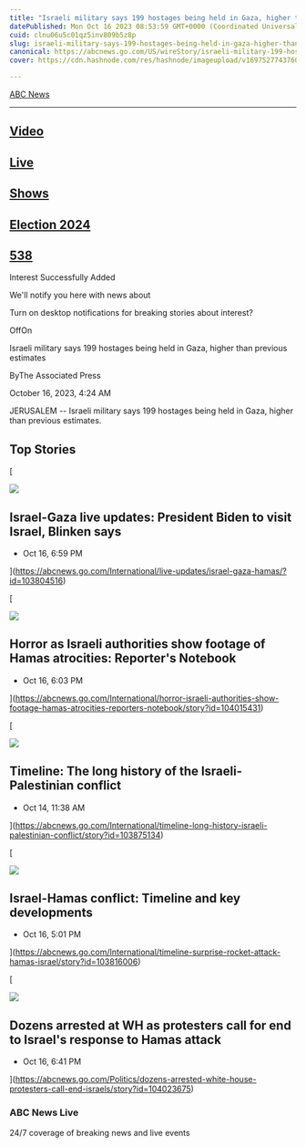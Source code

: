 ```yaml
---
title: "Israeli military says 199 hostages being held in Gaza, higher than previous estimates"
datePublished: Mon Oct 16 2023 08:53:59 GMT+0000 (Coordinated Universal Time)
cuid: clnu06u5c01qz5inv809b5z8p
slug: israeli-military-says-199-hostages-being-held-in-gaza-higher-than-previous-estimates
canonical: https://abcnews.go.com/US/wireStory/israeli-military-199-hostages-held-gaza-higher-previous-104004144
cover: https://cdn.hashnode.com/res/hashnode/imageupload/v1697527743760/e8c3017f-23b8-4513-a769-0b2c921bc713.jpeg

---
```


[ABC News](https://abcnews.go.com/)


---------------------------------------

[](https://abcnews.go.com/Video)

[Video](https://abcnews.go.com/Video)
-------------------------------------

[](https://abcnews.go.com/Live)

[Live](https://abcnews.go.com/Live)
-----------------------------------

[](https://abcnews.go.com/US/wireStory/israeli-military-199-hostages-held-gaza-higher-previous-104004144#)

[Shows](https://abcnews.go.com/US/wireStory/israeli-military-199-hostages-held-gaza-higher-previous-104004144#)
---------------------------------------------------------------------------------------------------------------

[](https://abcnews.go.com/elections)

[Election 2024](https://abcnews.go.com/elections)
-------------------------------------------------

[](https://abcnews.go.com/538)

[538](https://abcnews.go.com/538)
---------------------------------

[](https://abcnews.go.com/US/wireStory/israeli-military-199-hostages-held-gaza-higher-previous-104004144#)

Interest Successfully Added

We'll notify you here with news about

Turn on desktop notifications for breaking stories about interest?

OffOn

Israeli military says 199 hostages being held in Gaza, higher than previous estimates

ByThe Associated Press

October 16, 2023, 4:24 AM

JERUSALEM -- Israeli military says 199 hostages being held in Gaza, higher than previous estimates.

Top Stories
-----------

[

![](https://cdn.hashnode.com/res/hashnode/imageupload/v1697527742929/8c4a2f8a-6043-41d4-b8e9-63f07f6242ee.jpeg)

Israel-Gaza live updates: President Biden to visit Israel, Blinken says
-----------------------------------------------------------------------

*   Oct 16, 6:59 PM
    





](https://abcnews.go.com/International/live-updates/israel-gaza-hamas/?id=103804516)

[

![](https://cdn.hashnode.com/res/hashnode/imageupload/v1697527743127/d675f19f-1844-4345-b6a7-70eeaaad0434.jpeg)

Horror as Israeli authorities show footage of Hamas atrocities: Reporter's Notebook
-----------------------------------------------------------------------------------

*   Oct 16, 6:03 PM
    





](https://abcnews.go.com/International/horror-israeli-authorities-show-footage-hamas-atrocities-reporters-notebook/story?id=104015431)

[

![](https://cdn.hashnode.com/res/hashnode/imageupload/v1697527743265/e5b655f8-1864-4856-bf3d-b6d2236bef78.jpeg)

Timeline: The long history of the Israeli-Palestinian conflict
--------------------------------------------------------------

*   Oct 14, 11:38 AM
    





](https://abcnews.go.com/International/timeline-long-history-israeli-palestinian-conflict/story?id=103875134)

[

![](https://cdn.hashnode.com/res/hashnode/imageupload/v1697527743467/7588e59f-a6f9-4274-9e4f-ff090bce1b76.jpeg)

Israel-Hamas conflict: Timeline and key developments
----------------------------------------------------

*   Oct 16, 5:01 PM
    





](https://abcnews.go.com/International/timeline-surprise-rocket-attack-hamas-israel/story?id=103816006)

[

![](https://cdn.hashnode.com/res/hashnode/imageupload/v1697527743613/ab1c5feb-b700-420e-a6da-ae9b561cdec5.jpeg)

Dozens arrested at WH as protesters call for end to Israel's response to Hamas attack
-------------------------------------------------------------------------------------

*   Oct 16, 6:41 PM
    





](https://abcnews.go.com/Politics/dozens-arrested-white-house-protesters-call-end-israels/story?id=104023675)

### ABC News Live

24/7 coverage of breaking news and live events